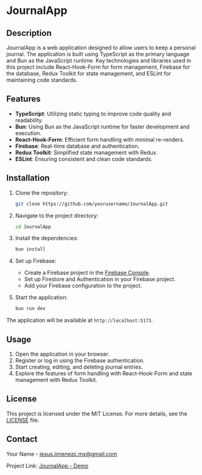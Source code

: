 # JournalApp

## Description

JournalApp is a web application designed to allow users to keep a personal journal. The application is built using TypeScript as the primary language and Bun as the JavaScript runtime. Key technologies and libraries used in this project include React-Hook-Form for form management, Firebase for the database, Redux Toolkit for state management, and ESLint for maintaining code standards.

## Features

- **TypeScript**: Utilizing static typing to improve code quality and readability.
- **Bun**: Using Bun as the JavaScript runtime for faster development and execution.
- **React-Hook-Form**: Efficient form handling with minimal re-renders.
- **Firebase**: Real-time database and authentication.
- **Redux Toolkit**: Simplified state management with Redux.
- **ESLint**: Ensuring consistent and clean code standards.

## Installation

1. Clone the repository:
    ```bash
    git clone https://github.com/yourusername/JournalApp.git
    ```

2. Navigate to the project directory:
    ```bash
    cd JournalApp
    ```

3. Install the dependencies:
    ```bash
    bun install
    ```

4. Set up Firebase:
    - Create a Firebase project in the [Firebase Console](https://console.firebase.google.com/).
    - Set up Firestore and Authentication in your Firebase project.
    - Add your Firebase configuration to the project.

5. Start the application:
    ```bash
    bun run dev
    ```

The application will be available at `http://localhost:5173`.

## Usage

1. Open the application in your browser.
2. Register or log in using the Firebase authentication.
3. Start creating, editing, and deleting journal entries.
4. Explore the features of form handling with React-Hook-Form and state management with Redux Toolkit.

## License

This project is licensed under the MIT License. For more details, see the [LICENSE](LICENSE) file.

## Contact

Your Name - [jesus.jimenezc.mx@gmail.com](mailto:jesus.jimenezc.mx@gmail.com)

Project Link: [JournalApp - Demo](https://journal-app-five.vercel.app)
